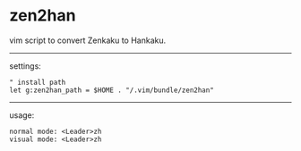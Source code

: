 zen2han
=======

vim script to convert Zenkaku to Hankaku.

----
settings:

    " install path
    let g:zen2han_path = $HOME . "/.vim/bundle/zen2han"

----
usage:

    normal mode: <Leader>zh
    visual mode: <Leader>zh
